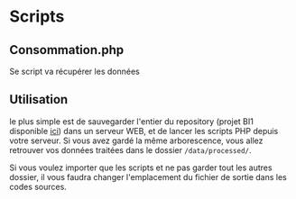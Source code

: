# Scripts

## Consommation.php
Se script va récupérer les données

## Utilisation
le plus simple est de sauvegarder l'entier du repository (projet BI1 disponible [ici](https://github.com/gollgot/BI1-project)) dans un serveur WEB, et de lancer les scripts PHP depuis votre serveur. Si vous avez gardé la même arborescence, vous allez retrouver vos données traitées dans le dossier `/data/processed/`.

Si vous voulez importer que les scripts et ne pas garder tout les autres dossier, il vous faudra changer l'emplacement du fichier de sortie dans les codes sources.
